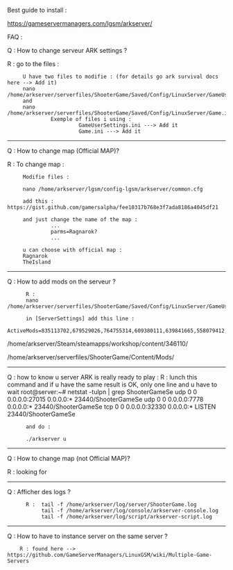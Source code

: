 Best guide to install : 

https://gameservermanagers.com/lgsm/arkserver/

FAQ : 

Q : How to change serveur ARK settings ?

R : go to the files : 

         U have two files to modifie : (for details go ark survival docs here --> Add it)
         nano /home/arkserver/serverfiles/ShooterGame/Saved/Config/LinuxServer/GameUserSettings.ini
         and
         nano /home/arkserver/serverfiles/ShooterGame/Saved/Config/LinuxServer/Game.ini
                  Exemple of files i using : 
                           GameUserSettings.ini ---> Add it
                           Game.ini ---> Add it
-----
Q : How to change map (Official MAP)?

R : To change map : 

         Modifie files : 

         nano /home/arkserver/lgsm/config-lgsm/arkserver/common.cfg

         add this : https://gist.github.com/gamersalpha/fee10317b768e3f7ada8186a4045df21

         and just change the name of the map : 
                  ...
                  parms=Ragnarok?
                  ...

         u can choose with official map :
         Ragnarok
         TheIsland

-----
Q : How to add mods on the serveur ?

          R : 
          nano /home/arkserver/serverfiles/ShooterGame/Saved/Config/LinuxServer/GameUserSettings.ini

          in [ServerSettings] add this line : 
                    ActiveMods=835113702,679529026,764755314,609380111,639841665,558079412,731604991,768494420ls 

/home/arkserver/Steam/steamapps/workshop/content/346110/

/home/arkserver/serverfiles/ShooterGame/Content/Mods/


-----
Q : how to know u server ARK is really ready to play : 
          R : lunch this command and if u have the same result is OK, only one line and u have to wait
root@server:~# netstat -tulpn | grep ShooterGameSe
udp        0      0 0.0.0.0:27015           0.0.0.0:*                           23440/ShooterGameSe
udp        0      0 0.0.0.0:7778            0.0.0.0:*                           23440/ShooterGameSe
tcp        0      0 0.0.0.0:32330           0.0.0.0:*               LISTEN      23440/ShooterGameSe

          and do : 

          ./arkserver u


-----
Q : How to change map (not Official MAP)?

R : looking for


-----
Q : Afficher des logs ?

          R :  tail -f /home/arkserver/log/server/ShooterGame.log
               tail -f /home/arkserver/log/console/arkserver-console.log
               tail -f /home/arkserver/log/script/arkserver-script.log

-----
Q : How to have to instance server on the same server ?


        R : found here --> https://github.com/GameServerManagers/LinuxGSM/wiki/Multiple-Game-Servers








